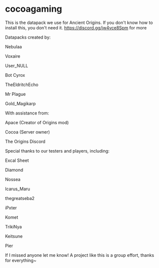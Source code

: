 # cocoagaming
This is the datapack we use for Ancient Origins. If you don't know how to install this, you don't need it. 
https://discord.gg/jw4vce8Spm for more


Datapacks created by:

Nebulaa

Voxaire

User_NULL

Bot Cyrox

TheEldritchEcho

Mr Plague

Gold_Magikarp


With assistance from:

Apace (Creator of Origins mod)

Cocoa (Server owner)

The Origins Discord


Special thanks to our testers and players, including:

Excal Sheet

Diamond

Nossea

Icarus_Maru

thegreatseba2

iPxter

Komet

TrikiNya

Keitsune

Pier

If I missed anyone let me know! A project like this is a group effort, thanks for everything~

